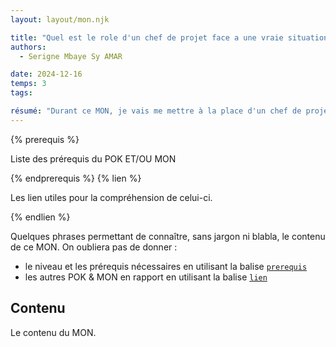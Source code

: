 ```yaml
---
layout: layout/mon.njk

title: "Quel est le role d'un chef de projet face a une vraie situation ?"
authors:
  - Serigne Mbaye Sy AMAR

date: 2024-12-16
temps: 3
tags:

résumé: "Durant ce MON, je vais me mettre à la place d'un chef de projet où je vais établir la planification, déterminer les tâches à accélérer et déterminer les coûts d'accélération, etc."
---
```


{% prerequis %}

Liste des prérequis du POK ET/OU MON

{% endprerequis %}
{% lien %}

Les lien utiles pour la compréhension de celui-ci.

{% endlien %}

Quelques phrases permettant de connaître, sans jargon ni blabla, le contenu de ce MON. On oubliera pas de donner :

- le niveau et les prérequis nécessaires en utilisant la balise [`prerequis`](/contribuer/shortcodes/#prerequis)
- les autres POK & MON en rapport en utilisant la balise [`lien`](/contribuer/shortcodes/#lien)

## Contenu

Le contenu du MON.
